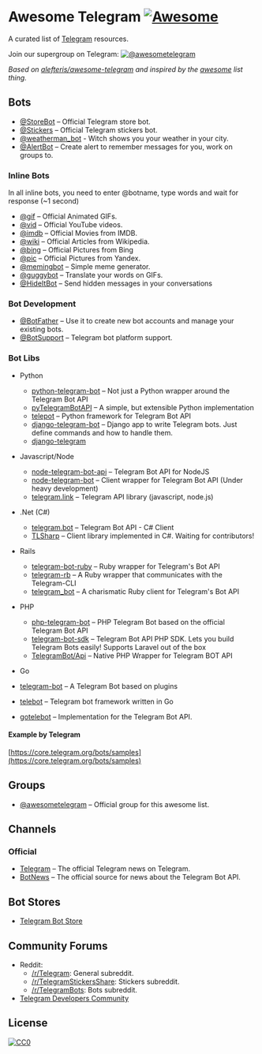 # Awesome Telegram [![Awesome](https://cdn.rawgit.com/sindresorhus/awesome/d7305f38d29fed78fa85652e3a63e154dd8e8829/media/badge.svg)](https://github.com/sindresorhus/awesome)

A curated list of [Telegram](https://telegram.org) resources.

Join our supergroup on Telegram: [![@awesometelegram](https://img.shields.io/badge/%F0%9F%92%AC%20Telegram-%40awesometelegram-blue.svg)](https://telegram.me/awesometelegram)

*Based on [alefteris/awesome-telegram](https://github.com/alefteris/awesome-telegram) and inspired by the [awesome](https://github.com/sindresorhus/awesome) list thing.*

## Bots

* [@StoreBot](https://telegram.me/StoreBot) – Official Telegram store bot.
* [@Stickers](https://telegram.me/Stickers) – Official Telegram stickers bot.
* [@weatherman_bot](https://telegram.me/weatherman_bot) - Witch shows you your weather in your city.
* [@AlertBot](https://telegram.me/AlertBot) – Create alert to remember messages for you, work on groups to.

### Inline Bots

In all inline bots, you need to enter @botname, type words and wait for response (~1 second)

* [@gif](https://telegram.me/gif) – Official Animated GIFs.
* [@vid](https://telegram.me/vid) – Official YouTube videos.
* [@imdb](https://telegram.me/imdb) – Official Movies from IMDB.
* [@wiki](https://telegram.me/wiki) – Official Articles from Wikipedia.
* [@bing](https://telegram.me/bing) – Official Pictures from Bing
* [@pic](https://telegram.me/pic) – Official Pictures from Yandex.
* [@memingbot](https://telegram.me/memingbot) – Simple meme generator.
* [@guggybot](https://telegram.me/guggybot) – Translate your words on GIFs.
* [@HideItBot](https://telegram.me/HideItBot) – Send hidden messages in your conversations

### Bot Development

* [@BotFather](https://telegram.me/botfather) – Use it to create new bot accounts and manage your existing bots.
* [@BotSupport](https://telegram.me/botsupport) –  Telegram bot platform support.

### Bot Libs

* Python
  * [python-telegram-bot](https://github.com/python-telegram-bot/python-telegram-bot) – Not just a Python wrapper around the Telegram Bot API
  * [pyTelegramBotAPI](https://github.com/eternnoir/pyTelegramBotAPI) – A simple, but extensible Python implementation
  * [telepot](https://github.com/nickoala/telepot) – Python framework for Telegram Bot API
  * [django-telegram-bot](https://github.com/jlmadurga/django-telegram-bot) – Django app to write Telegram bots. Just define commands and how to handle them.
  * [django-telegram](https://github.com/aquametalabs/django-telegram)

* Javascript/Node
  * [node-telegram-bot-api](https://github.com/yagop/node-telegram-bot-api) – Telegram Bot API for NodeJS
  * [node-telegram-bot](https://github.com/depoio/node-telegram-bot) – Client wrapper for Telegram Bot API (Under heavy development)
  * [telegram.link](https://github.com/enricostara/telegram.link) – Telegram API library (javascript, node.js)

* .Net (C#)
  * [telegram.bot](https://github.com/MrRoundRobin/telegram.bot) – Telegram Bot API - C# Client
  * [TLSharp](https://github.com/sochix/TLSharp) – Client library implemented in C#. Waiting for contributors!
  
* Rails
  * [telegram-bot-ruby](https://github.com/atipugin/telegram-bot-ruby) – Ruby wrapper for Telegram's Bot API
  * [telegram-rb](https://github.com/ssut/telegram-rb) – A Ruby wrapper that communicates with the Telegram-CLI
  * [telegram_bot](https://github.com/eljojo/telegram_bot) – A charismatic Ruby client for Telegram's Bot API

* PHP
  * [php-telegram-bot](https://github.com/akalongman/php-telegram-bot) – PHP Telegram Bot based on the official Telegram Bot API
  * [telegram-bot-sdk](https://github.com/irazasyed/telegram-bot-sdk) – Telegram Bot API PHP SDK. Lets you build Telegram Bots easily! Supports Laravel out of the box
  * [TelegramBot/Api](https://github.com/TelegramBot/Api) – Native PHP Wrapper for Telegram BOT API

* Go
 * [telegram-bot](https://github.com/yagop/telegram-bot) – A Telegram Bot based on plugins
 * [telebot](https://github.com/tucnak/telebot) – Telegram bot framework written in Go
 * [gotelebot](https://github.com/eternnoir/gotelebot) – Implementation for the Telegram Bot API.


#### Example by Telegram

[https://core.telegram.org/bots/samples](https://core.telegram.org/bots/samples)

## Groups

* [@awesometelegram](https://telegram.me/awesometelegram) – Official group for this awesome list.

## Channels

### Official

* [Telegram](https://telegram.me/telegram) – The official Telegram news on Telegram.
* [BotNews](https://telegram.me/botnews) – The official source for news about the Telegram Bot API.

## Bot Stores

* [Telegram Bot Store](https://storebot.me)

## Community Forums

* Reddit:
  * [/r/Telegram](https://www.reddit.com/r/Telegram): General subreddit.
  * [/r/TelegramStickersShare](https://www.reddit.com/r/TelegramStickersShare): Stickers subreddit.
  * [/r/TelegramBots](https://www.reddit.com/r/TelegramBots): Bots subreddit.
* [Telegram Developers Community](http://dev.storebot.me)

## License

[![CC0](http://i.creativecommons.org/p/zero/1.0/88x31.png)](http://creativecommons.org/publicdomain/zero/1.0/)

